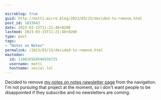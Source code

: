 ```yaml
---

microblog: true
guid: http://matti.micro.blog/2023/03/15/decided-to-remove.html
post_id: 1833843
date: 2023-03-15T11:21:48+0200
lastmod: 2023-03-15T11:21:48+0200
type: post
tags:
- "Notes on Notes"
permalink: /2023/03/15/decided-to-remove.html
mastodon:
  id: 110026569596938725
  username: matti
  hostname: social.lol
---
```

Decided to remove [my notes on notes newsletter page](/notes-on-notes/) from the navigation. I'm not pursuing that project at the moment, so I don't want people to be disappointed if they subscribe and no newsletters are coming.
